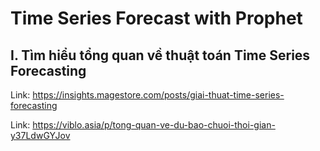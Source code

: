 # Time Series Forecast with Prophet

## I. Tìm hiểu tổng quan về thuật toán Time Series Forecasting

Link: https://insights.magestore.com/posts/giai-thuat-time-series-forecasting

Link: https://viblo.asia/p/tong-quan-ve-du-bao-chuoi-thoi-gian-y37LdwGYJov 
